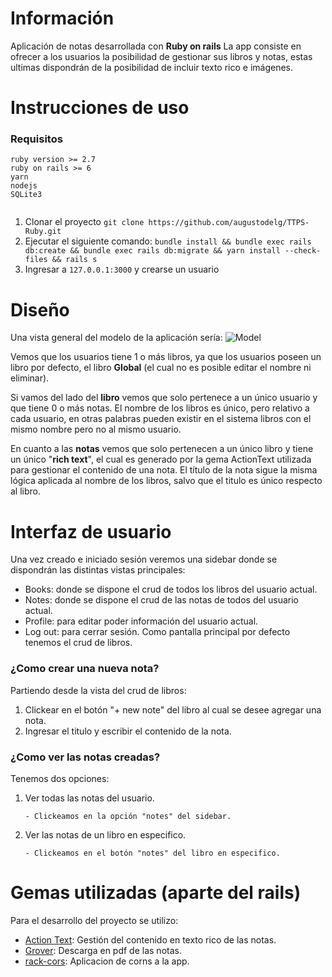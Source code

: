 # Información
Aplicación de notas desarrollada con **Ruby on rails**
La app consiste en ofrecer a los usuarios la posibilidad de gestionar sus libros y notas, estas ultimas dispondrán de la posibilidad de incluir texto rico e imágenes.
 
# Instrucciones de uso
### Requisitos
```
ruby version >= 2.7
ruby on rails >= 6
yarn
nodejs
SQLite3
 
```
1. Clonar el proyecto `git clone https://github.com/augustodelg/TTPS-Ruby.git`
2. Ejecutar el siguiente comando: `bundle install && bundle exec rails db:create && bundle exec rails db:migrate && yarn install --check-files && rails s`
3. Ingresar a `127.0.0.1:3000` y crearse un usuario
 
# Diseño
Una vista general del modelo de la aplicación sería:
![Model](https://i.imgur.com/XauBycd.png)
 
Vemos que los usuarios tiene 1 o más libros, ya que los usuarios poseen un libro por defecto, el libro **Global** (el cual no es posible editar el nombre ni eliminar).
 
Si vamos del lado del **libro** vemos que solo pertenece a un único usuario y que tiene 0 o más notas. El nombre de los libros es único, pero relativo a cada usuario, en otras palabras pueden existir en el sistema libros con el mismo nombre pero no al mismo usuario.
 
En cuanto a las **notas** vemos que solo pertenecen a un único libro y tiene un único "**rich text**", el cual es generado por la gema ActionText utilizada para gestionar el contenido de una nota. El título de la nota sigue la misma lógica aplicada al nombre de los libros, salvo que el titulo es único respecto al libro.
 
# Interfaz de usuario
Una vez creado e iniciado sesión veremos una sidebar donde se dispondrán las distintas vistas principales:
- Books: donde se dispone el crud de todos los libros del usuario actual.
- Notes: donde se dispone el crud de las notas de todos del usuario actual.
- Profile: para editar poder información del usuario actual.
- Log out: para cerrar sesión.
Como pantalla principal por defecto tenemos el crud de libros.
 
### ¿Como crear una nueva nota?
Partiendo desde la vista del crud de libros:
1. Clickear en el botón "+ new note" del libro al cual se desee agregar una nota.
2. Ingresar el titulo y escribir el contenido de la nota.
 
### ¿Como ver las notas creadas?
Tenemos dos opciones:
1. Ver todas las notas del usuario.
 
       - Clickeamos en la opción "notes" del sidebar. 
2. Ver las notas de un libro en especifico.
 
       - Clickeamos en el botón "notes" del libro en especifico.
 # Gemas utilizadas (aparte del rails)
Para el desarrollo del proyecto se utilizo:
- [Action Text](https://edgeguides.rubyonrails.org/action_text_overview.html): Gestión del contenido en texto rico de las notas.
- [Grover](https://github.com/Studiosity/grover): Descarga en pdf de las notas.
- [rack-cors](https://rubygems.org/gems/rack-cors/versions/0.4.0): Aplicacion de corns a la app.